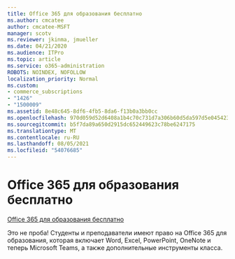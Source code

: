 ```yaml
---
title: Office 365 для образования бесплатно
ms.author: cmcatee
author: cmcatee-MSFT
manager: scotv
ms.reviewer: jkinma, jmueller
ms.date: 04/21/2020
ms.audience: ITPro
ms.topic: article
ms.service: o365-administration
ROBOTS: NOINDEX, NOFOLLOW
localization_priority: Normal
ms.custom:
- commerce_subscriptions
- "1426"
- "1500009"
ms.assetid: 8e48c645-8df6-4fb5-8da6-f13b0a3bb0cc
ms.openlocfilehash: 970d059d52d6408a1b4c70c731d7a306b60d5da597d5e045423751c3960fe582
ms.sourcegitcommit: b5f7da89a650d2915dc652449623c78be6247175
ms.translationtype: MT
ms.contentlocale: ru-RU
ms.lasthandoff: 08/05/2021
ms.locfileid: "54076685"
---
```

# <a name="office-365-education-for-free"></a>Office 365 для образования бесплатно

[Office 365 для образования бесплатно](https://products.office.com/student/office-in-education?ms.officeurl=students)
  
Это не проба! Студенты и преподаватели имеют право на Office 365 для образования, которая включает Word, Excel, PowerPoint, OneNote и теперь Microsoft Teams, а также дополнительные инструменты класса.